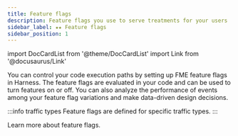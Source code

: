 ```yaml
---
title: Feature flags
description: Feature flags you use to serve treatments for your users
sidebar_label: ★★ Feature flags
sidebar_position: 1
---
```

import DocCardList from '@theme/DocCardList'
import Link from '@docusaurus/Link'

You can control your code execution paths by setting up FME feature flags in Harness. The feature flags are evaluated in your code and can be used to turn features on or off. You can also analyze the performance of events among your feature flag variations and make data-driven design decisions.

:::info traffic types
Feature flags are defined for specific <Link to="./traffic-types">traffic types</Link>.
:::

Learn more about feature flags.

<DocCardList />